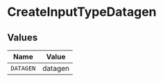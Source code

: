 # CreateInputTypeDatagen


## Values

| Name      | Value     |
| --------- | --------- |
| `DATAGEN` | datagen   |